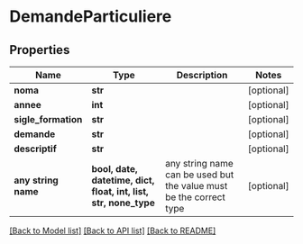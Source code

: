 # DemandeParticuliere


## Properties
Name | Type | Description | Notes
------------ | ------------- | ------------- | -------------
**noma** | **str** |  | [optional] 
**annee** | **int** |  | [optional] 
**sigle_formation** | **str** |  | [optional] 
**demande** | **str** |  | [optional] 
**descriptif** | **str** |  | [optional] 
**any string name** | **bool, date, datetime, dict, float, int, list, str, none_type** | any string name can be used but the value must be the correct type | [optional]

[[Back to Model list]](../README.md#documentation-for-models) [[Back to API list]](../README.md#documentation-for-api-endpoints) [[Back to README]](../README.md)


